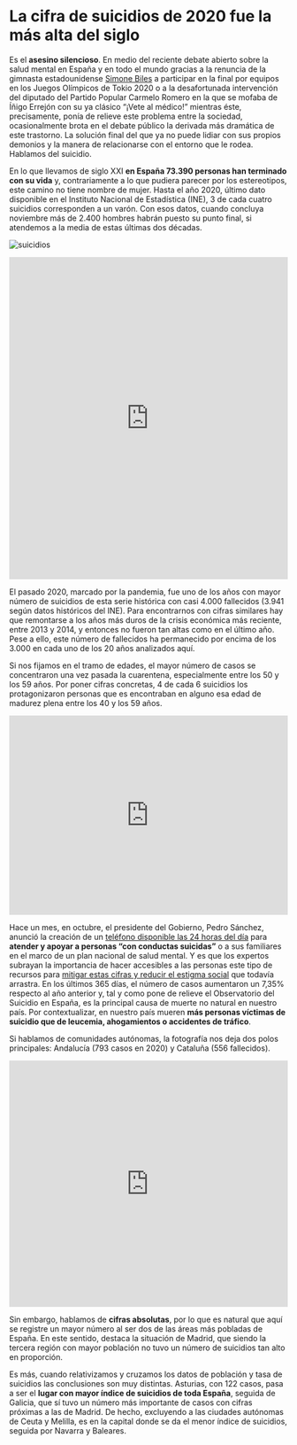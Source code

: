 # La cifra de suicidios de 2020 fue la más alta del siglo

Es el **asesino silencioso**. En medio del reciente debate abierto sobre la salud mental en España y en todo el mundo gracias a la renuncia de la gimnasta estadounidense [Simone Biles](https://www.bbc.com/mundo/deportes-57990411) a participar en la final por equipos en los Juegos Olímpicos de Tokio 2020 o a la desafortunada intervención del diputado del Partido Popular Carmelo Romero en la que se mofaba de Íñigo Errejón con su ya clásico “¡Vete al médico!” mientras éste, precisamente, ponía de relieve este problema entre la sociedad, ocasionalmente brota en el debate público la derivada más dramática de este trastorno. La solución final del que ya no puede lidiar con sus propios demonios y la manera de relacionarse con el entorno que le rodea. Hablamos del suicidio.

En lo que llevamos de siglo XXI **en España 73.390 personas han terminado con su vida** y, contrariamente a lo que pudiera parecer por los estereotipos, este camino no tiene nombre de mujer. Hasta el año 2020, último dato disponible en el Instituto Nacional de Estadística (INE), 3 de cada cuatro suicidios corresponden a un varón. Con esos datos, cuando concluya noviembre más de 2.400 hombres habrán puesto su punto final, si atendemos a la media de estas últimas dos décadas. 

![suicidios](link)

<iframe title="Suicidios por sexo (2000-2020)" aria-label="chart" id="datawrapper-chart-4kFmg" src="https://datawrapper.dwcdn.net/4kFmg/1/" scrolling="no" frameborder="0" style="width: 0; min-width: 100% !important; border: none;" height="582"></iframe><script type="text/javascript">!function(){"use strict";window.addEventListener("message",(function(e){if(void 0!==e.data["datawrapper-height"]){var t=document.querySelectorAll("iframe");for(var a in e.data["datawrapper-height"])for(var r=0;r<t.length;r++){if(t[r].contentWindow===e.source)t[r].style.height=e.data["datawrapper-height"][a]+"px"}}}))}();
</script>

El pasado 2020, marcado por la pandemia, fue uno de los años con mayor número de suicidios de esta serie histórica con casi 4.000 fallecidos (3.941 según datos históricos del INE). Para encontrarnos con cifras similares hay que remontarse a los años más duros de la crisis económica más reciente, entre 2013 y 2014, y entonces no fueron tan altas como en el último año. Pese a ello, este número de fallecidos ha permanecido por encima de los 3.000 en cada uno de los 20 años analizados aquí. 

Si nos fijamos en el tramo de edades, el mayor número de casos se concentraron una vez pasada la cuarentena, especialmente entre los 50 y los 59 años. Por poner cifras concretas, 4 de cada 6 suicidios los protagonizaron personas que es encontraban en alguno esa edad de madurez plena entre los 40 y los 59 años. 
<iframe title="Suicidios por edad en 2020" aria-label="Interactive area chart" id="datawrapper-chart-iHpyH" src="https://datawrapper.dwcdn.net/iHpyH/1/" scrolling="no" frameborder="0" style="width: 0; min-width: 100% !important; border: none;" height="360"></iframe><script type="text/javascript">!function(){"use strict";window.addEventListener("message",(function(e){if(void 0!==e.data["datawrapper-height"]){var t=document.querySelectorAll("iframe");for(var a in e.data["datawrapper-height"])for(var r=0;r<t.length;r++){if(t[r].contentWindow===e.source)t[r].style.height=e.data["datawrapper-height"][a]+"px"}}}))}();
</script>

Hace un mes, en octubre, el presidente del Gobierno, Pedro Sánchez, anunció la creación de un [teléfono disponible las 24 horas del día](https://www.rtve.es/noticias/20211009/sanchez-anuncia-telefono-24-horas-gratuito-contra-suicidio/2185900.shtml) para **atender y apoyar a personas “con conductas suicidas”** o a sus familiares en el marco de un plan nacional de salud mental. Y es que los expertos subrayan la importancia de hacer accesibles a las personas este tipo de recursos para [mitigar estas cifras y reducir el estigma social](https://scielo.isciii.es/scielo.php?script=sci_arttext&pid=S1132-12962011000200004) que todavía arrastra. En los últimos 365 días, el número de casos aumentaron un 7,35% respecto al año anterior y, tal y como pone de relieve el Observatorio del Suicidio en España, es la principal causa de muerte no natural en nuestro país. Por contextualizar, en nuestro país mueren **más personas víctimas de suicidio que de leucemia, ahogamientos o accidentes de tráfico**.

Si hablamos de comunidades autónomas, la fotografía nos deja dos polos principales: Andalucía (793 casos en 2020) y Cataluña (556 fallecidos). 

<iframe title="Suicidios por CCAA" aria-label="Map" id="datawrapper-chart-6ZnDw" src="https://datawrapper.dwcdn.net/6ZnDw/2/" scrolling="no" frameborder="0" style="width: 0; min-width: 100% !important; border: none;" height="445"></iframe><script type="text/javascript">!function(){"use strict";window.addEventListener("message",(function(e){if(void 0!==e.data["datawrapper-height"]){var t=document.querySelectorAll("iframe");for(var a in e.data["datawrapper-height"])for(var r=0;r<t.length;r++){if(t[r].contentWindow===e.source)t[r].style.height=e.data["datawrapper-height"][a]+"px"}}}))}();
</script>

Sin embargo, hablamos de **cifras absolutas**, por lo que es natural que aquí se registre un mayor número al ser dos de las áreas más pobladas de España. En este sentido, destaca la situación de Madrid, que siendo la tercera región con mayor población no tuvo un número de suicidios tan alto en proporción.

Es más, cuando  relativizamos y cruzamos los datos de población y tasa de suicidios las conclusiones son muy distintas. Asturias, con 122 casos, pasa a ser el **lugar con mayor índice de suicidios de toda España**, seguida de Galicia, que sí tuvo un número más importante de casos con cifras próximas a las de Madrid. De hecho, excluyendo a las ciudades autónomas de Ceuta y Melilla, es en la capital donde se da el menor índice de suicidios, seguida por Navarra y Baleares.